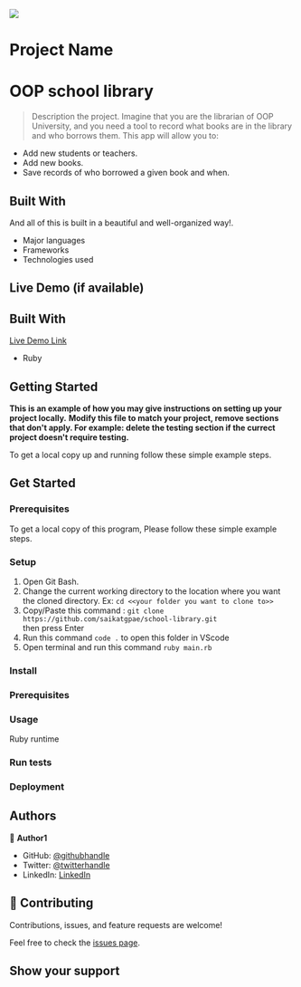 ![](https://img.shields.io/badge/Microverse-blueviolet)

# Project Name
# OOP school library

> Description the project.
> Imagine that you are the librarian of OOP University, and you need a tool to record what books are in the library and who borrows them. This app  will allow you to:
- Add new students or teachers.
- Add new books.
- Save records of who borrowed a given book and when.

## Built With
And all of this is built in a beautiful and well-organized way!.

- Major languages
- Frameworks
- Technologies used

## Live Demo (if available)
## Built With

[Live Demo Link](https://)
- Ruby


## Getting Started

**This is an example of how you may give instructions on setting up your project locally.**
**Modify this file to match your project, remove sections that don't apply. For example: delete the testing section if the currect project doesn't require testing.**


To get a local copy up and running follow these simple example steps.
## Get Started

### Prerequisites
To get a local copy of this program, Please follow these simple example steps.

### Setup
1. Open Git Bash.
2. Change the current working directory to the location where you want the cloned directory.
   Ex: `cd <<your folder you want to clone to>>`
3. Copy/Paste this command : `git clone https://github.com/saikatgpae/school-library.git`  
   then press Enter
4. Run this command `code .` to open this folder in VScode
5. Open terminal and run this command `ruby main.rb`

### Install
### Prerequisites

### Usage
Ruby runtime

### Run tests

### Deployment

## Authors

👤 **Author1**

- GitHub: [@githubhandle](https://github.com/saikatgpae)
- Twitter: [@twitterhandle](https://twitter.com/saikatgpae)
- LinkedIn: [LinkedIn](https://www.linkedin.com/in/saikatgpae/)


## 🤝 Contributing

Contributions, issues, and feature requests are welcome!

Feel free to check the [issues page](https://github.com/saikatgpae/school-library/issues).

## Show your support